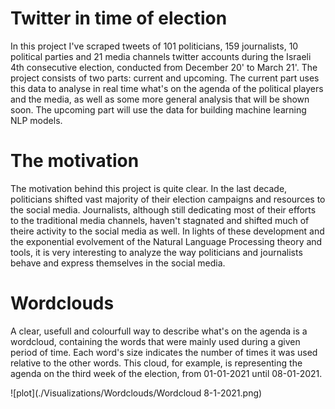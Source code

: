 # Twitter in time of election
In this project I've scraped tweets of 101 politicians, 159 journalists, 10 political parties and 21 media channels twitter accounts during the Israeli 4th consecutive election, conducted from December 20' to March 21'.
The project consists of two parts: current and upcoming. The current part uses this data to analyse in real time what's on the agenda of the political players and the media, as well as some more general analysis that will be shown soon. The upcoming part will use the data for building machine learning NLP models.

# The motivation
The motivation behind this project is quite clear. In the last decade, politicians shifted vast majority of their election campaigns and resources to the social media. 
Journalists, although still dedicating most of their efforts to the traditional media channels, haven't stagnated and shifted much of theire activity to the social media as well.
In lights of these development and the exponential evolvement of the Natural Language Processing theory and tools, it is very interesting to analyze the way politicians and journalists behave and express themselves in the social media.

# Wordclouds
A clear, usefull and colourfull way to describe what's on the agenda is a wordcloud, containing the words that were mainly used during a given period of time. Each word's size indicates the number of times it was used relative to the other words. This cloud, for example, is representing the agenda on the third week of the election, from 01-01-2021 until 08-01-2021. 

![plot](./Visualizations/Wordclouds/Wordcloud 8-1-2021.png)
